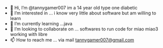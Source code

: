 - 👋 Hi, I’m @tannygamer007 im a 14 year old type one diabetic
- 👀 I’m interested in ... i know very little about software but am willing to learn 
- 🌱 I’m currently learning ...java
- 💞️ I’m looking to collaborate on ... softwares to run code for miao miao3 working with libre 
- 📫 How to reach me ... via mail tannygamer007@gmail.com

<!---
tannygamer007/tannygamer007 is a ✨ special ✨ repository because its `README.md` (this file) appears on your GitHub profile.
You can click the Preview link to take a look at your changes.
--->
